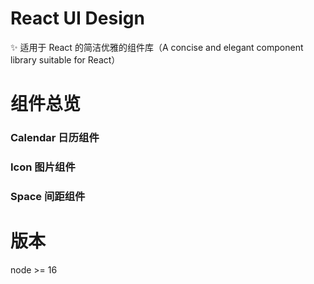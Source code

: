 # React UI Design

✨ 适用于 React 的简洁优雅的组件库（A concise and elegant component library suitable for React）

# 组件总览

### Calendar 日历组件

### Icon 图片组件

### Space 间距组件

# 版本

node >= 16
